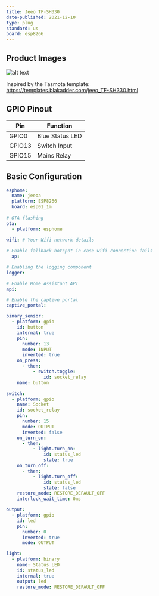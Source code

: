 ```yaml
---
title: Jeeo TF-SH330
date-published: 2021-12-10
type: plug
standard: us
board: esp8266
---
```


## Product Images

![alt text](/TF-SH330.jpg "Profile picture of device")

Inspired by the Tasmota template: https://templates.blakadder.com/jeeo_TF-SH330.html

## GPIO Pinout

| Pin    | Function                   |
| ------ | -------------------------- |
| GPIO0  | Blue Status LED            |
| GPIO13 | Switch Input               |
| GPIO15 | Mains Relay                |

## Basic Configuration

```yaml
esphome:
  name: jeeoa
  platform: ESP8266
  board: esp01_1m
  
# OTA flashing
ota:
  - platform: esphome

wifi: # Your Wifi network details
  
# Enable fallback hotspot in case wifi connection fails  
  ap:

# Enabling the logging component
logger:

# Enable Home Assistant API
api:

# Enable the captive portal
captive_portal:

binary_sensor:
  - platform: gpio
    id: button
    internal: true
    pin:
      number: 13
      mode: INPUT
      inverted: true
    on_press:
      - then:
          - switch.toggle:
              id: socket_relay
    name: button

switch:
  - platform: gpio
    name: Socket
    id: socket_relay
    pin:
      number: 15
      mode: OUTPUT
      inverted: false
    on_turn_on:
      - then:
          - light.turn_on:
              id: status_led
              state: true
    on_turn_off:
      - then:
          - light.turn_off:
              id: status_led
              state: false
    restore_mode: RESTORE_DEFAULT_OFF
    interlock_wait_time: 0ms

output:
  - platform: gpio
    id: led
    pin:
      number: 0
      inverted: true
      mode: OUTPUT

light:
  - platform: binary
    name: Status LED
    id: status_led
    internal: true
    output: led
    restore_mode: RESTORE_DEFAULT_OFF

```
